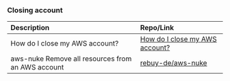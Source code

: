 
### Closing account

| Description | Repo/Link |
| :--- | :--- |
| How do I close my AWS account? | [How do I close my AWS account?](https://aws.amazon.com/premiumsupport/knowledge-center/close-aws-account/) |
| aws-nuke Remove all resources from an AWS account | [rebuy-de/aws-nuke](https://github.com/rebuy-de/aws-nuke) |


